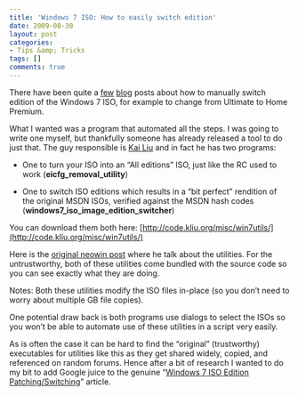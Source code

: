 ```yaml
---
title: 'Windows 7 ISO: How to easily switch edition'
date: 2009-08-30
layout: post
categories:
- Tips &amp; Tricks
tags: []
comments: true
---
```


There have been quite a [few](http://windows7center.com/news/how-to-install-any-version-or-sku-of-windows-7/) [blog](http://www.askvg.com/how-to-choose-desired-windows-7-edition-version-during-setup/) posts about how to manually switch edition of the Windows 7 ISO, for example to change from Ultimate to Home Premium.

What I wanted was a program that automated all the steps. I was going to write one myself, but thankfully someone has already released a tool to do just that. The guy responsible is [Kai Liu](http://www.kailiu.com) and in fact he has two programs:


	
* One to turn your ISO into an “All editions” ISO, just like the RC used to work (**eicfg_removal_utility**)
	
* One to switch ISO editions which results in a “bit perfect” rendition of the original MSDN ISOs, verified against the MSDN hash codes (**windows7_iso_image_edition_switcher**)


You can download them both here: [http://code.kliu.org/misc/win7utils/](http://code.kliu.org/misc/win7utils/)

[](http://code.kliu.org/misc/win7utils/)

Here is the [original neowin post](http://www.neowin.net/forum/index.php?showtopic=809014&amp;st=0&amp;p=591407990&amp;#entry591407990) where he talk about the utilities. For the untrustworthy, both of these utilities come bundled with the source code so you can see exactly what they are doing.

Notes: Both these utilities modify the ISO files in-place (so you don’t need to worry about multiple GB file copies).

One potential draw back is both programs use dialogs to select the ISOs so you won’t be able to automate use of these utilities in a script very easily.

As is often the case it can be hard to find the “original” (trustworthy) executables for utilities like this as they get shared widely, copied, and referenced on random forums. Hence after a bit of research I wanted to do my bit to add Google juice to the genuine “[Windows 7 ISO Edition Patching/Switching](http://code.kliu.org/misc/win7utils/)” article.